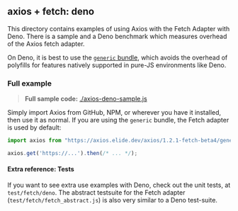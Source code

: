 
## axios + fetch: deno

This directory contains examples of using Axios with the Fetch Adapter with Deno. There is a sample and a Deno benchmark
which measures overhead of the Axios fetch adapter.

On Deno, it is best to use the [`generic` bundle](../README.md), which avoids the overhead of polyfills for features
natively supported in pure-JS environments like Deno.


### Full example

> **Full sample code:** [./axios-deno-sample.js](./axios-deno-sample.js)

Simply import Axios from GitHub, NPM, or wherever you have it installed, then use it as normal. If you are using the
`generic` bundle, the Fetch adapter is used by default:

```js
import axios from "https://axios.elide.dev/axios/1.2.1-fetch-beta4/generic/axios.mjs";

axios.get('https://...').then(/* ... */);
```

#### Extra reference: Tests

If you want to see extra use examples with Deno, check out the unit tests, at `test/fetch/deno`. The abstract testsuite
for the Fetch adapter (`test/fetch/fetch_abstract.js`) is also very similar to a Deno test-suite.
